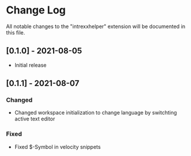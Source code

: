 # Change Log

All notable changes to the "intrexxhelper" extension will be documented in this file.

## [0.1.0] - 2021-08-05

- Initial release

## [0.1.1] - 2021-08-07

### Changed

- Changed workspace initialization to change language by switchting active text editor

### Fixed

- Fixed $-Symbol in velocity snippets
